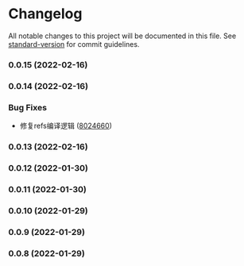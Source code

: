 # Changelog

All notable changes to this project will be documented in this file. See [standard-version](https://github.com/conventional-changelog/standard-version) for commit guidelines.

### 0.0.15 (2022-02-16)

### 0.0.14 (2022-02-16)


### Bug Fixes

* 修复refs编译逻辑 ([8024660](https://github.com/tencent-cdc/sfcjs/commit/80246607542de270f2d665741ec991424f3a9230))

### 0.0.13 (2022-02-16)

### 0.0.12 (2022-01-30)

### 0.0.11 (2022-01-30)

### 0.0.10 (2022-01-29)

### 0.0.9 (2022-01-29)

### 0.0.8 (2022-01-29)
